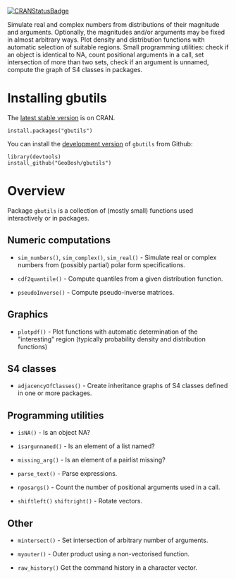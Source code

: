 [![CRANStatusBadge](http://www.r-pkg.org/badges/version/gbutils)](https://cran.r-project.org/package=gbutils)

Simulate real and complex numbers from distributions of their magnitude and
arguments. Optionally, the magnitudes and/or arguments may be fixed in almost arbitrary
ways. Plot density and distribution functions with automatic selection of suitable regions.
Small programming utilities: check if an object is identical to NA, count positional
arguments in a call, set intersection of more than two sets, check if an argument is unnamed, 
compute the graph of S4 classes in packages.


# Installing gbutils

The [latest stable version](https://cran.r-project.org/package=gbutils) is on CRAN. 

    install.packages("gbutils")

You can install the [development version](https://github.com/GeoBosh/gbutils) of `gbutils` from Github:

    library(devtools)
    install_github("GeoBosh/gbutils")


# Overview

Package `gbutils` is a collection of (mostly small) functions used interactively
or in packages.


## Numeric computations

-   `sim_numbers()`, `sim_complex()`, `sim_real()` - Simulate real or complex
    numbers from (possibly partial) polar form specifications.

-   `cdf2quantile()` - Compute quantiles from a given distribution function.

-   `pseudoInverse()` - Compute pseudo-inverse matrices.


## Graphics

-   `plotpdf()` - Plot functions with automatic determination of the "interesting"
    region (typically probability density and distribution functions)


## S4 classes

-   `adjacencyOfClasses()` - Create inheritance graphs of S4 classes defined in
    one or more packages.


## Programming utilities

-   `isNA()` - Is an object NA?

-   `isargunnamed()` - Is an element of a list named?

-   `missing_arg()` - Is an element of a pairlist missing?

-   `parse_text()` - Parse expressions.

-   `nposargs()` - Count the number of positional arguments used in a call.

-   `shiftleft()` `shiftright()` - Rotate vectors.


## Other

-   `mintersect()` - Set intersection of arbitrary number of arguments.

-   `myouter()` - Outer product using a non-vectorised function.

-   `raw_history()` Get the command history in a character vector.

